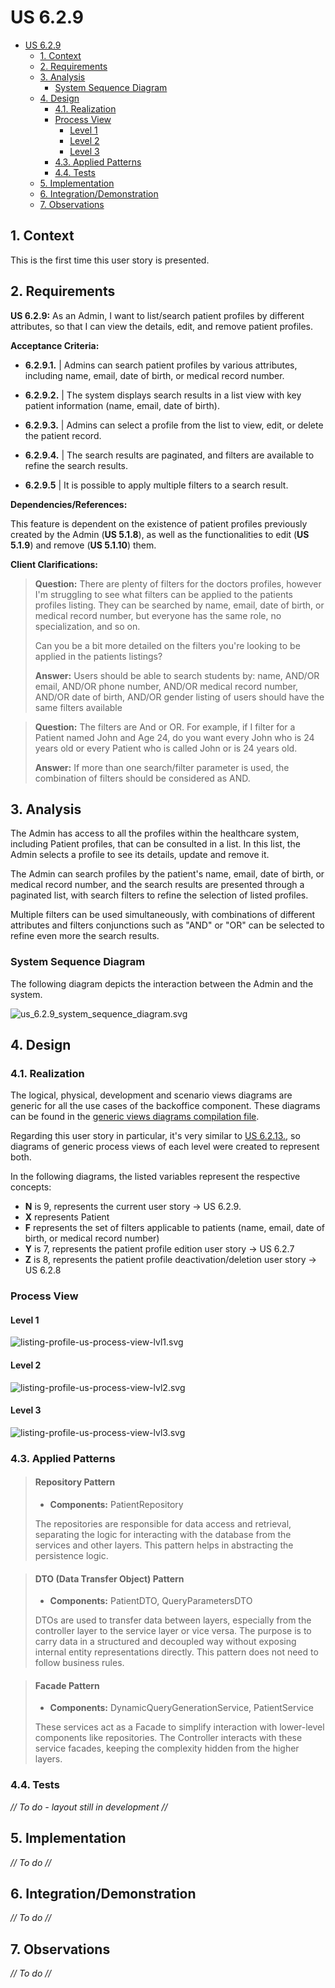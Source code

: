 # US 6.2.9

<!-- TOC -->
* [US 6.2.9](#us-629)
  * [1. Context](#1-context)
  * [2. Requirements](#2-requirements)
  * [3. Analysis](#3-analysis)
    * [System Sequence Diagram](#system-sequence-diagram)
  * [4. Design](#4-design)
    * [4.1. Realization](#41-realization)
    * [Process View](#process-view)
      * [Level 1](#level-1)
      * [Level 2](#level-2)
      * [Level 3](#level-3)
    * [4.3. Applied Patterns](#43-applied-patterns)
    * [4.4. Tests](#44-tests)
  * [5. Implementation](#5-implementation)
  * [6. Integration/Demonstration](#6-integrationdemonstration)
  * [7. Observations](#7-observations)
<!-- TOC -->


## 1. Context

This is the first time this user story is presented.

## 2. Requirements

**US 6.2.9:** As an Admin, I want to list/search patient profiles by different attributes, so that I can view the details, edit, and remove patient profiles.

**Acceptance Criteria:**

- **6.2.9.1.** | Admins can search patient profiles by various attributes, including name, email, date of birth, or medical record number.

- **6.2.9.2.** | The system displays search results in a list view with key patient information (name, email, date of birth).

- **6.2.9.3.** | Admins can select a profile from the list to view, edit, or delete the patient record.

- **6.2.9.4.** | The search results are paginated, and filters are available to refine the search results.

- **6.2.9.5** | It is possible to apply multiple filters to a search result.

**Dependencies/References:**

This feature is dependent on the existence of patient profiles previously created by the Admin (**US 5.1.8**), as well as the functionalities
to edit (**US 5.1.9**) and remove (**US 5.1.10**) them.

**Client Clarifications:**

> **Question:** There are plenty of filters for the doctors profiles, however I'm struggling to see what filters can be 
> applied to the patients profiles listing. They can be searched by name, email, date of birth, or medical record number,
> but everyone has the same role, no specialization, and so on.
>
> Can you be a bit more detailed on the filters you're looking to be applied in the patients listings?
>
> **Answer:** Users should be able to search students by: name, AND/OR email, AND/OR phone number, AND/OR medical record
> number, AND/OR date of birth, AND/OR gender listing of users should have the same filters available


> **Question:** The filters are And or OR. For example, if I filter for a Patient named John and Age 24, do you want every
> John who is 24 years old or every Patient who is called John or is 24 years old.
>
> **Answer:** If more than one search/filter parameter is used, the combination of filters should be considered as AND.


## 3. Analysis

The Admin has access to all the profiles within the healthcare system, including Patient profiles, that can be consulted
in a list. In this list, the Admin selects a profile to see its details, update and remove it.

The Admin can search profiles by the patient's name, email, date of birth, or medical record number, and the search results
are presented through a paginated list, with search filters to refine the selection of listed profiles.

Multiple filters can be used simultaneously, with combinations of different attributes and filters conjunctions such as 
"AND" or "OR" can be selected to refine even more the search results.

### System Sequence Diagram

The following diagram depicts the interaction between the Admin and the system.

![us_6.2.9_system_sequence_diagram.svg](diagrams/SSD/us_6.2.9_system_sequence_diagram.svg)

## 4. Design
### 4.1. Realization

The logical, physical, development and scenario views diagrams are generic for all the use cases of the backoffice component.
These diagrams can be found in the [generic views diagrams compilation file](../../team-decisions/views/general-views.md).

Regarding this user story in particular, it's very similar to [US 6.2.13.](../us-6.2.13/readme.md), so diagrams of generic
process views of each level were created to represent both.

In the following diagrams, the listed variables represent the respective concepts:

* **N** is 9, represents the current user story -> US 6.2.9.
* **X** represents Patient
* **F** represents the set of filters applicable to patients (name, email, date of birth, or medical record number)
* **Y** is 7, represents the patient profile edition user story -> US 6.2.7
* **Z** is 8, represents the patient profile deactivation/deletion user story -> US 6.2.8

### Process View

#### Level 1

![listing-profile-us-process-view-lvl1.svg](../general-process-view-diagrams/listing-profiles/Level-1/listing-profile-us-process-view-lvl1.svg)

#### Level 2

![listing-profile-us-process-view-lvl2.svg](../general-process-view-diagrams/listing-profiles/Level-2/listing-profile-us-process-view-lvl2.svg)

#### Level 3

![listing-profile-us-process-view-lvl3.svg](../general-process-view-diagrams/listing-profiles/Level-3/listing-profile-us-process-view-lvl3.svg)

### 4.3. Applied Patterns

> #### **Repository Pattern**
>
>* **Components:** PatientRepository
>
> The repositories are responsible for data access and retrieval, separating the logic for interacting with the database
> from the services and other layers. This pattern helps in abstracting the persistence logic.


> #### **DTO (Data Transfer Object) Pattern**
>
>* **Components:** PatientDTO, QueryParametersDTO
>
> DTOs are used to transfer data between layers, especially from the controller layer to the service layer or vice versa.
> The purpose is to carry data in a structured and decoupled way without exposing internal entity representations directly.
> This pattern does not need to follow business rules.


> #### **Facade Pattern**
>
>* **Components:** DynamicQueryGenerationService, PatientService
>
> These services act as a Facade to simplify interaction with lower-level components like repositories. The Controller
> interacts with these service facades, keeping the complexity hidden from the higher layers.


### 4.4. Tests

_// To do - layout still in development //_

## 5. Implementation

_// To do //_

## 6. Integration/Demonstration

_// To do //_

## 7. Observations

_// To do //_